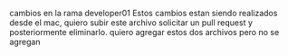 cambios en la rama developer01
 Estos cambios estan siendo realizados desde el mac, quiero subir este archivo solicitar un pull request y posteriormente eliminarlo.
 quiero agregar estos dos archivos pero no se agregan